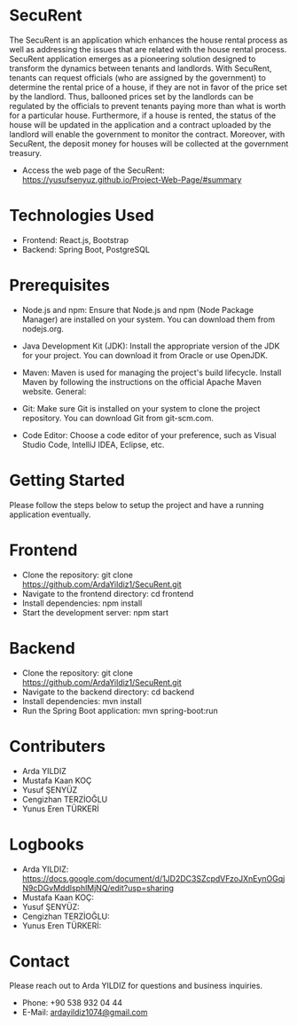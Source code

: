 # SecuRent
The SecuRent is an application which enhances the house rental process as well as addressing the issues that are related with the house rental process. SecuRent application emerges as a pioneering solution designed to transform the dynamics between tenants and landlords. With SecuRent, tenants can request officials (who are assigned by the government) to determine the rental price of  a house, if they are not in favor of the price set by the landlord. Thus, ballooned prices set by the landlords can be regulated by the officials to prevent tenants paying more than what is worth for a particular house. Furthermore, if a house is rented, the status of the house will be updated in the application and a contract uploaded by the landlord will enable the government to monitor the contract. Moreover, with SecuRent, the deposit money for houses will be collected at the government treasury. 
* Access the web page of the SecuRent: https://yusufsenyuz.github.io/Project-Web-Page/#summary

# Technologies Used
* Frontend: React.js, Bootstrap
* Backend: Spring Boot, PostgreSQL

# Prerequisites
* Node.js and npm: Ensure that Node.js and npm (Node Package Manager) are installed on your system. You can download them from nodejs.org.

* Java Development Kit (JDK): Install the appropriate version of the JDK for your project. You can download it from Oracle or use OpenJDK.

* Maven: Maven is used for managing the project's build lifecycle. Install Maven by following the instructions on the official Apache Maven website.
General:

* Git: Make sure Git is installed on your system to clone the project repository. You can download Git from git-scm.com.

* Code Editor: Choose a code editor of your preference, such as Visual Studio Code, IntelliJ IDEA, Eclipse, etc.

# Getting Started
Please follow the steps below to setup the project and have a running application eventually.

# Frontend
* Clone the repository: git clone https://github.com/ArdaYildiz1/SecuRent.git
* Navigate to the frontend directory: cd frontend
* Install dependencies: npm install
* Start the development server: npm start

# Backend
* Clone the repository: git clone https://github.com/ArdaYildiz1/SecuRent.git
* Navigate to the backend directory: cd backend
* Install dependencies: mvn install
* Run the Spring Boot application: mvn spring-boot:run

# Contributers
* Arda YILDIZ
* Mustafa Kaan KOÇ
* Yusuf ŞENYÜZ
* Cengizhan TERZİOĞLU
* Yunus Eren TÜRKERİ

# Logbooks
* Arda YILDIZ: https://docs.google.com/document/d/1JD2DC3SZcpdVFzoJXnEynOGqjN9cDGvMddlsphlMjNQ/edit?usp=sharing
* Mustafa Kaan KOÇ:
* Yusuf ŞENYÜZ:
* Cengizhan TERZİOĞLU:
* Yunus Eren TÜRKERİ:

# Contact
Please reach out to Arda YILDIZ for questions and business inquiries.
* Phone: +90 538 932 04 44
* E-Mail: ardayildiz1074@gmail.com

